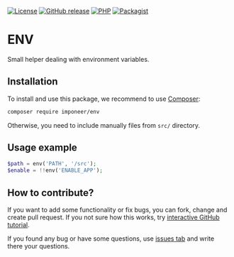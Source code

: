 [![License](https://img.shields.io/github/license/imponeer/env.svg)](LICENSE)
[![GitHub release](https://img.shields.io/github/release/imponeer/env.svg)](https://github.com/imponeer/env/releases) [![PHP](https://img.shields.io/packagist/php-v/imponeer/env.svg)](http://php.net)
[![Packagist](https://img.shields.io/packagist/dm/imponeer/env.svg)](https://packagist.org/packages/imponeer/env)

# ENV

Small helper dealing with environment variables.

## Installation

To install and use this package, we recommend to use [Composer](https://getcomposer.org):

```bash
composer require imponeer/env
```

Otherwise, you need to include manually files from `src/` directory.

## Usage example

```php
$path = env('PATH', '/src');
$enable = !!env('ENABLE_APP');
```

## How to contribute?

If you want to add some functionality or fix bugs, you can fork, change and create pull request. If you not sure how this works, try [interactive GitHub tutorial](https://skills.github.com).

If you found any bug or have some questions, use [issues tab](https://github.com/imponeer/env/issues) and write there your questions.
